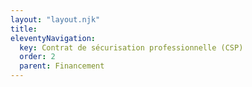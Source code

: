 ```yaml
---
layout: "layout.njk"
title: 
eleventyNavigation:
  key: Contrat de sécurisation professionnelle (CSP)
  order: 2
  parent: Financement
---
```

